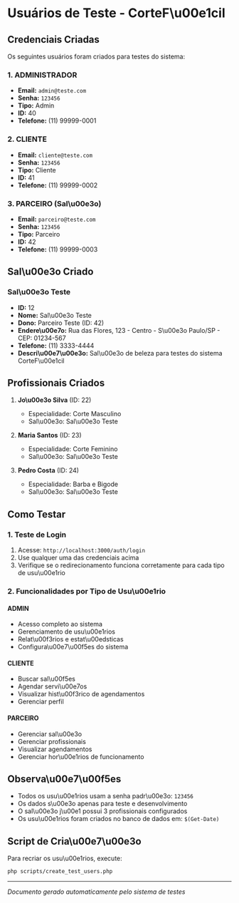 # Usuários de Teste - CorteF\u00e1cil

## Credenciais Criadas

Os seguintes usuários foram criados para testes do sistema:

### 1. ADMINISTRADOR
- **Email:** `admin@teste.com`
- **Senha:** `123456`
- **Tipo:** Admin
- **ID:** 40
- **Telefone:** (11) 99999-0001

### 2. CLIENTE
- **Email:** `cliente@teste.com`
- **Senha:** `123456`
- **Tipo:** Cliente
- **ID:** 41
- **Telefone:** (11) 99999-0002

### 3. PARCEIRO (Sal\u00e3o)
- **Email:** `parceiro@teste.com`
- **Senha:** `123456`
- **Tipo:** Parceiro
- **ID:** 42
- **Telefone:** (11) 99999-0003

## Sal\u00e3o Criado

### Sal\u00e3o Teste
- **ID:** 12
- **Nome:** Sal\u00e3o Teste
- **Dono:** Parceiro Teste (ID: 42)
- **Endere\u00e7o:** Rua das Flores, 123 - Centro - S\u00e3o Paulo/SP - CEP: 01234-567
- **Telefone:** (11) 3333-4444
- **Descri\u00e7\u00e3o:** Sal\u00e3o de beleza para testes do sistema CorteF\u00e1cil

## Profissionais Criados

1. **Jo\u00e3o Silva** (ID: 22)
   - Especialidade: Corte Masculino
   - Sal\u00e3o: Sal\u00e3o Teste

2. **Maria Santos** (ID: 23)
   - Especialidade: Corte Feminino
   - Sal\u00e3o: Sal\u00e3o Teste

3. **Pedro Costa** (ID: 24)
   - Especialidade: Barba e Bigode
   - Sal\u00e3o: Sal\u00e3o Teste

## Como Testar

### 1. Teste de Login
1. Acesse: `http://localhost:3000/auth/login`
2. Use qualquer uma das credenciais acima
3. Verifique se o redirecionamento funciona corretamente para cada tipo de usu\u00e1rio

### 2. Funcionalidades por Tipo de Usu\u00e1rio

#### ADMIN
- Acesso completo ao sistema
- Gerenciamento de usu\u00e1rios
- Relat\u00f3rios e estat\u00edsticas
- Configura\u00e7\u00f5es do sistema

#### CLIENTE
- Buscar sal\u00f5es
- Agendar servi\u00e7os
- Visualizar hist\u00f3rico de agendamentos
- Gerenciar perfil

#### PARCEIRO
- Gerenciar sal\u00e3o
- Gerenciar profissionais
- Visualizar agendamentos
- Gerenciar hor\u00e1rios de funcionamento

## Observa\u00e7\u00f5es

- Todos os usu\u00e1rios usam a senha padr\u00e3o: `123456`
- Os dados s\u00e3o apenas para teste e desenvolvimento
- O sal\u00e3o j\u00e1 possui 3 profissionais configurados
- Os usu\u00e1rios foram criados no banco de dados em: `$(Get-Date)`

## Script de Cria\u00e7\u00e3o

Para recriar os usu\u00e1rios, execute:
```bash
php scripts/create_test_users.php
```

---
*Documento gerado automaticamente pelo sistema de testes*